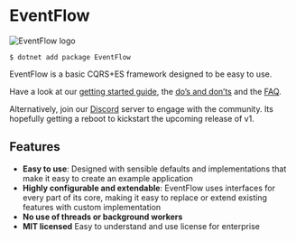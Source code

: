 # EventFlow

![EventFlow logo](https://raw.githubusercontent.com/eventflow/EventFlow/develop-v1/icon-128.png)

```
$ dotnet add package EventFlow
```

EventFlow is a basic CQRS+ES framework designed to be easy to use.

Have a look at our [getting started guide](https://geteventflow.net/getting-started/), the [do’s and don’ts](https://geteventflow.net/additional/dos-and-donts/) and the [FAQ](https://geteventflow.net/additional/faq/).

Alternatively, join our [Discord](https://discord.gg/QfgNPs5WxR) server to engage with the community. Its hopefully getting a reboot to kickstart the upcoming release of v1.

## Features

* **Easy to use**: Designed with sensible defaults and implementations that make it
  easy to create an example application
* **Highly configurable and extendable**: EventFlow uses interfaces for every part of
  its core, making it easy to replace or extend existing features with custom
  implementation
* **No use of threads or background workers**
* **MIT licensed** Easy to understand and use license for enterprise
